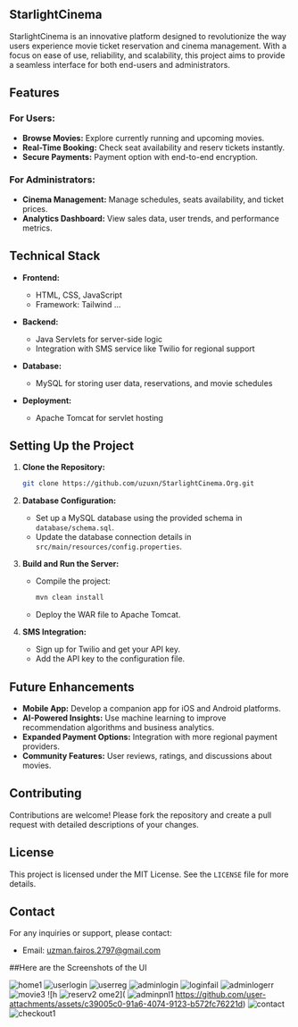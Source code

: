 ## StarlightCinema

StarlightCinema is an innovative platform designed to revolutionize the way users experience movie ticket reservation and cinema management. With a focus on ease of use, reliability, and scalability, this project aims to provide a seamless interface for both end-users and administrators.

## Features

### For Users:
- **Browse Movies:** Explore currently running and upcoming movies.
- **Real-Time Booking:** Check seat availability and reserv tickets instantly.
- **Secure Payments:** Payment option with end-to-end encryption.

### For Administrators:
- **Cinema Management:** Manage schedules, seats availability, and ticket prices.
- **Analytics Dashboard:** View sales data, user trends, and performance metrics.

## Technical Stack

- **Frontend:**
  - HTML, CSS, JavaScript
  - Framework: Tailwind ...

- **Backend:**
  - Java Servlets for server-side logic
  - Integration with SMS service like Twilio for regional support

- **Database:**
  - MySQL for storing user data, reservations, and movie schedules

- **Deployment:**
  - Apache Tomcat for servlet hosting

## Setting Up the Project

1. **Clone the Repository:**
   ```bash
   git clone https://github.com/uzuxn/StarlightCinema.Org.git
   ```

2. **Database Configuration:**
   - Set up a MySQL database using the provided schema in `database/schema.sql`.
   - Update the database connection details in `src/main/resources/config.properties`.

3. **Build and Run the Server:**
   - Compile the project:
     ```bash
     mvn clean install
     ```
   - Deploy the WAR file to Apache Tomcat.

4. **SMS Integration:**
   - Sign up for Twilio and get your API key.
   - Add the API key to the configuration file.

## Future Enhancements

- **Mobile App:** Develop a companion app for iOS and Android platforms.
- **AI-Powered Insights:** Use machine learning to improve recommendation algorithms and business analytics.
- **Expanded Payment Options:** Integration with more regional payment providers.
- **Community Features:** User reviews, ratings, and discussions about movies.

## Contributing

Contributions are welcome! Please fork the repository and create a pull request with detailed descriptions of your changes.

## License

This project is licensed under the MIT License. See the `LICENSE` file for more details.

## Contact

For any inquiries or support, please contact:
- Email: uzman.fairos.2797@gmail.com


##Here are the Screenshots of the UI

![home1](https://github.com/user-attachments/assets/5b34a169-12f8-4bde-8ba8-f3e8c7bd3513)
![userlogin](https://github.com/user-attachments/assets/240f99ed-560c-42c0-a39e-42fed5f536bd)
![userreg](https://github.com/user-attachments/assets/7cfc62ac-7b70-4204-bcd7-e63a570835f4)
![adminlogin](https://github.com/user-attachments/assets/24bd7650-52d5-4524-8410-5d41ba795bdc)
![loginfail](https://github.com/user-attachments/assets/04005fc6-10a6-45c4-9986-d68d728c81f9)
![adminlogerr](https://github.com/user-attachments/assets/6159db92-040b-43a1-af71-2f48d8dca807)
![movie3](https://github.com/user-attachments/assets/797c4abb-3d1e-4238-979d-1b1e08a7d94f)
![h
![reserv2](https://github.com/user-attachments/assets/8bb0ffda-b944-4f85-b6d8-518791ed4bf4)
ome2](
![adminpnl1](https://github.com/user-attachments/assets/1a291514-e95c-467d-8be0-a560c81dde41)
https://github.com/user-attachments/assets/c39005c0-91a6-4074-9123-b572fc76221d)
![contact](https://github.com/user-attachments/assets/693ae8eb-c704-490f-be03-bde0e9a31302)
![checkout1](https://github.com/user-attachments/assets/f020255a-d232-4e40-8f35-f8c8d11f0079)

